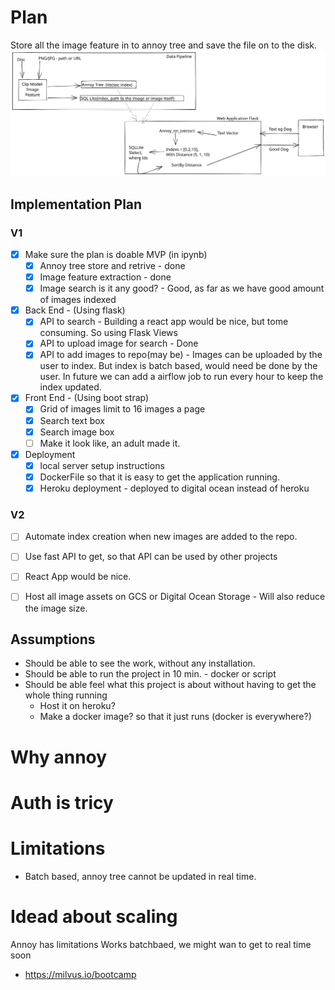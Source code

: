 # Plan
Store all the image feature in to annoy tree and save the file on to the disk. 
![wd](plan.svg)


## Implementation Plan
### V1
- [x] Make sure the plan is doable MVP (in ipynb)
    - [x] Annoy tree store and retrive - done
    - [x] Image feature extraction - done
    - [x] Image search is it any good? - Good, as far as we have good amount of images indexed
- [x] Back End - (Using flask)
    - [x] API to search - Building a react app would be nice, but tome consuming. So using Flask Views
    - [x] API to upload image for search - Done
    - [X] API to add images to repo(may be) - 
            Images can be uploaded by the user to index. But index is batch based, would need be done by the user. In future we can add a airflow job to run every hour to keep the index updated. 
- [x] Front End - (Using boot strap)
    - [x] Grid of images limit to 16 images a page
    - [x] Search text box
    - [x] Search image box 
    - [ ] Make it look like, an adult made it. 
- [x] Deployment 
    - [x] local server setup instructions
    - [x] DockerFile so that it is easy to get the application running.
    - [x] Heroku deployment - deployed to digital ocean instead of heroku

### V2
- [ ] Automate index creation when new images are added to the repo.
- [ ] Use fast API to get, so that API can be used by other projects
- [ ] React App would be nice.
- [ ] Host all image assets on GCS or Digital Ocean Storage  - Will also reduce the image size.


## Assumptions
- Should be able to see the work, without any installation.
- Should be able to run the project in 10 min.  - docker or script
- Should be able feel what this project is about without having to get the whole thing running
    - Host it on heroku?
    - Make a docker image? so that it just runs (docker is everywhere?)




# Why annoy 

# Auth is tricy
# Limitations
- Batch based, annoy tree cannot be updated in real time.


# Idead about scaling
Annoy has limitations
Works batchbaed, we might wan to get to real time soon
- https://milvus.io/bootcamp 
